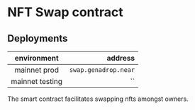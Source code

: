 # NFT Swap contract

## Deployments

|   environment   |                           address |
| :-------------: | --------------------------------: |
|  mainnet prod   |          `swap.genadrop.near` |
| mainnet testing | `` |

The smart contract facilitates swapping nfts amongst owners.